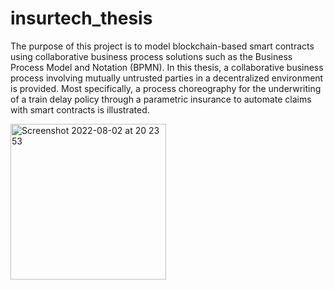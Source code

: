 # insurtech_thesis
The purpose of this project is to model blockchain-based smart contracts using collaborative business process solutions such as the Business Process Model and Notation (BPMN). In this thesis, a collaborative business process involving mutually untrusted parties in a decentralized environment is provided. Most specifically, a process choreography for the underwriting of a train delay policy through a parametric insurance to automate claims with smart contracts is illustrated.


<img width="249" alt="Screenshot 2022-08-02 at 20 23 53" src="https://user-images.githubusercontent.com/95515159/182446522-d080b0be-c953-4c21-bb73-110c7f07f4b6.png">
